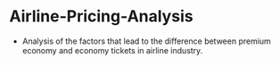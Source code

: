 # Airline-Pricing-Analysis
- Analysis of the factors that lead to the difference between premium economy and economy tickets in airline industry.
